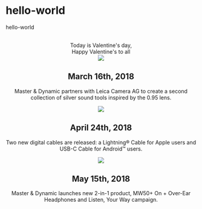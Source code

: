 # hello-world
hello-world


<header> 
  <br>
  <div> Today is Valentine's day, <div>
    <div> Happy Valentine's to all <div>
  <div>    
    <div class="about-history-section">
      <img src="https://cdn.shopify.com/s/files/1/0516/5373/files/MD_Timeline_Leica_1.png?11403558569061792043">
      <h2 class="about-history-sub">March 16th, 2018</h2>
      <p class="about-history-body-copy">Master & Dynamic partners with Leica Camera AG to create a second collection of silver sound tools inspired by the 0.95 lens.</p>  
    </div>
    <div class="about-history-section">
      <img src="https://cdn.shopify.com/s/files/1/0516/5373/files/MD_TimelineTemplate_Cords_1.png?11403558569061792043">
      <h2 class="about-history-sub">April 24th, 2018</h2>
      <p class="about-history-body-copy">Two new digital cables are released: a Lightning® Cable for Apple users and USB-C Cable for Android™ users.</p>  
    </div>
    <div class="about-history-section">
      <img src="https://cdn.shopify.com/s/files/1/0516/5373/files/MD_MW50_1.png?11403558569061792043">
      <h2 class="about-history-sub">May 15th, 2018</h2>
      <p class="about-history-body-copy">Master & Dynamic launches new 2-in-1 product, MW50+ On + Over-Ear Headphones and Listen, Your Way campaign.</p>  
    </div>
  <div>
<footer> 

